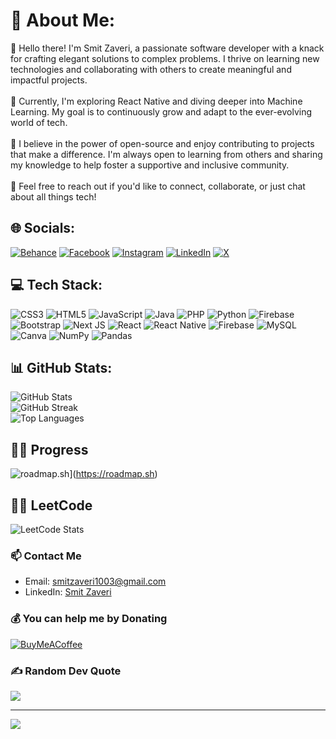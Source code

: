 # 💫 About Me:
👋 Hello there! I'm Smit Zaveri, a passionate software developer with a knack for crafting elegant solutions to complex problems. I thrive on learning new technologies and collaborating with others to create meaningful and impactful projects. <br><br>🔭 Currently, I'm exploring React Native and diving deeper into Machine Learning. My goal is to continuously grow and adapt to the ever-evolving world of tech.<br><br>🌱 I believe in the power of open-source and enjoy contributing to projects that make a difference. I'm always open to learning from others and sharing my knowledge to help foster a supportive and inclusive community.<br><br>💬 Feel free to reach out if you'd like to connect, collaborate, or just chat about all things tech!

## 🌐 Socials:
[![Behance](https://img.shields.io/badge/Behance-1769ff?logo=behance&logoColor=white)](https://behance.net/smitzaveri1) [![Facebook](https://img.shields.io/badge/Facebook-%231877F2.svg?logo=Facebook&logoColor=white)](https://facebook.com/smitzaveri2123) [![Instagram](https://img.shields.io/badge/Instagram-%23E4405F.svg?logo=Instagram&logoColor=white)](https://instagram.com/smit_zaveri_2310) [![LinkedIn](https://img.shields.io/badge/LinkedIn-%230077B5.svg?logo=linkedin&logoColor=white)](https://linkedin.com/in/smit-zaveri) [![X](https://img.shields.io/badge/X-black.svg?logo=X&logoColor=white)](https://x.com/SmitZaveri23)

## 💻 Tech Stack:
![CSS3](https://img.shields.io/badge/css3-%231572B6.svg?style=for-the-badge&logo=css3&logoColor=white) ![HTML5](https://img.shields.io/badge/html5-%23E34F26.svg?style=for-the-badge&logo=html5&logoColor=white) ![JavaScript](https://img.shields.io/badge/javascript-%23323330.svg?style=for-the-badge&logo=javascript&logoColor=%23F7DF1E) ![Java](https://img.shields.io/badge/java-%23ED8B00.svg?style=for-the-badge&logo=openjdk&logoColor=white) ![PHP](https://img.shields.io/badge/php-%23777BB4.svg?style=for-the-badge&logo=php&logoColor=white) ![Python](https://img.shields.io/badge/python-3670A0?style=for-the-badge&logo=python&logoColor=ffdd54) ![Firebase](https://img.shields.io/badge/firebase-%23039BE5.svg?style=for-the-badge&logo=firebase) ![Bootstrap](https://img.shields.io/badge/bootstrap-%238511FA.svg?style=for-the-badge&logo=bootstrap&logoColor=white) ![Next JS](https://img.shields.io/badge/Next-black?style=for-the-badge&logo=next.js&logoColor=white) ![React](https://img.shields.io/badge/react-%2320232a.svg?style=for-the-badge&logo=react&logoColor=%2361DAFB) ![React Native](https://img.shields.io/badge/react_native-%2320232a.svg?style=for-the-badge&logo=react&logoColor=%2361DAFB) ![Firebase](https://img.shields.io/badge/Firebase-039BE5?style=for-the-badge&logo=Firebase&logoColor=white) ![MySQL](https://img.shields.io/badge/mysql-%2300000f.svg?style=for-the-badge&logo=mysql&logoColor=white) ![Canva](https://img.shields.io/badge/Canva-%2300C4CC.svg?style=for-the-badge&logo=Canva&logoColor=white) ![NumPy](https://img.shields.io/badge/numpy-%23013243.svg?style=for-the-badge&logo=numpy&logoColor=white) ![Pandas](https://img.shields.io/badge/pandas-%23150458.svg?style=for-the-badge&logo=pandas&logoColor=white)

## 📊 GitHub Stats:
![GitHub Stats](https://github-readme-stats.vercel.app/api?username=Smit-Zaveri&theme=dark&hide_border=false&include_all_commits=true&count_private=true&custom_title=My%20GitHub%20Stats)<br/>
![GitHub Streak](https://github-readme-streak-stats.herokuapp.com/?user=Smit-Zaveri&theme=dark&hide_border=false&custom_title=GitHub%20Streak)<br/>
![Top Languages](https://github-readme-stats.vercel.app/api/top-langs/?username=Smit-Zaveri&theme=dark&hide_border=false&layout=compact&custom_title=Top%20Languages)

## 👨‍💻 Progress
![roadmap.sh](https://roadmap.sh/card/tall/64b8a14e8a29ad56fa99503a?variant=dark)](https://roadmap.sh)

## 🧑‍💻 LeetCode
![LeetCode Stats](https://leetcode.card.workers.dev/Smit-Zaveri?theme=dark&font=&extension=null)

### 📫 Contact Me
- Email: [smitzaveri1003@gmail.com](mailto:smitzaveri1003@gmail.com)
- LinkedIn: [Smit Zaveri](https://linkedin.com/in/smit-zaveri)

### 💰 You can help me by Donating
[![BuyMeACoffee](https://img.shields.io/badge/Buy%20Me%20a%20Coffee-ffdd00?style=for-the-badge&logo=buy-me-a-coffee&logoColor=black)](https://buymeacoffee.com/smitzaverim)

### ✍️ Random Dev Quote
![](https://quotes-github-readme.vercel.app/api?type=horizontal&theme=merko)

---
[![](https://visitcount.itsvg.in/api?id=Smit-Zaveri&icon=4&color=1)](https://visitcount.itsvg.in)

<!-- Proudly created with GPRM ( https://gprm.itsvg.in ) -->
